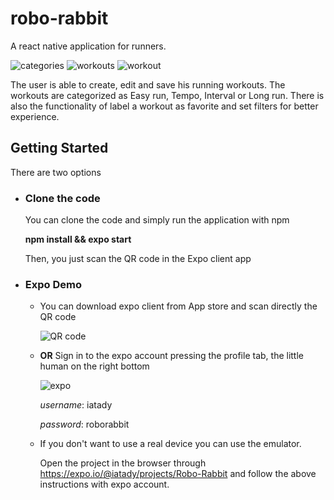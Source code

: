 # robo-rabbit
A react native application for runners. 

![categories](https://user-images.githubusercontent.com/37042363/97104416-63dca780-16bc-11eb-9f75-b40aaf537ee1.PNG)
![workouts](https://user-images.githubusercontent.com/37042363/97104545-5bd13780-16bd-11eb-80bb-7951e0f1279d.PNG)
![workout](https://user-images.githubusercontent.com/37042363/97104428-7f47b280-16bc-11eb-861c-57d7a161c983.PNG)

The user is able to create, edit and save his running workouts. 
The workouts are categorized as Easy run, Tempo, Interval or Long run. 
There is also the functionality of label a workout as favorite and set filters for better experience. 


## Getting Started
There are two options

 - ### Clone the code 
   You can clone the code and simply run the application with npm 
   
   **npm install && expo start**
   
   Then, you just scan the QR code in the Expo client app
   
 - ### Expo Demo
      - You can download expo client from App store and scan directly the QR code
   
        ![QR code](https://user-images.githubusercontent.com/37042363/97104478-dbaad200-16bc-11eb-9454-511298dad56e.PNG)
   
      - **OR** Sign in to the expo account pressing the profile tab, the little human on the right bottom
   
        ![expo](https://user-images.githubusercontent.com/37042363/97104601-d5692580-16bd-11eb-9645-18e894268e23.PNG)
   
        *username*: iatady
   
        *password*: roborabbit
   
   
      - If you don't want to use a real device you can use the emulator.
   
        Open the project in the browser through <https://expo.io/@iatady/projects/Robo-Rabbit>
        and follow the above instructions with expo account.
   

   
   
   
